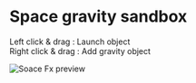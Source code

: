 # Space gravity sandbox

Left click & drag : Launch object\
Right click & drag : Add gravity object

![Soace Fx preview](https://github.com/CodeSimcoe/SpaceFx/blob/main/picture.png?raw=true)